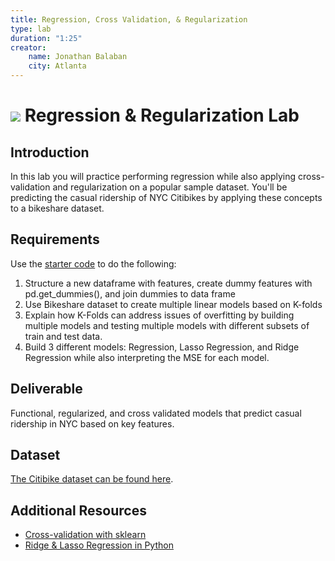 ```yaml
---
title: Regression, Cross Validation, & Regularization
type: lab
duration: "1:25"
creator:
    name: Jonathan Balaban
    city: Atlanta
---
```


# ![](https://ga-dash.s3.amazonaws.com/production/assets/logo-9f88ae6c9c3871690e33280fcf557f33.png) Regression & Regularization Lab

## Introduction

In this lab you will practice performing regression while also applying cross-validation and regularization on a popular sample dataset. You'll be predicting the casual ridership of NYC Citibikes by applying these concepts to a bikeshare dataset.

## Requirements

Use the [starter code](./code/starter-code/starter-code.ipynb) to do the following:

1. Structure a new dataframe with features, create dummy features with pd.get_dummies(), and join dummies to data frame
2. Use Bikeshare dataset to create multiple linear models based on K-folds
3. Explain how K-Folds can address issues of overfitting by building multiple models and testing multiple models with different subsets of train and test data.
4. Build 3 different models: Regression, Lasso Regression, and Ridge Regression while also interpreting the MSE for each model.

## Deliverable

Functional, regularized, and cross validated models that predict casual ridership in NYC based on key features.

## Dataset

[The Citibike dataset can be found here](./assets/datasets/).

## Additional Resources

 - [Cross-validation with sklearn](http://scikit-learn.org/stable/modules/cross_validation.html)
 - [Ridge & Lasso Regression in Python](http://www.analyticsvidhya.com/blog/2016/01/complete-tutorial-ridge-lasso-regression-python/)
